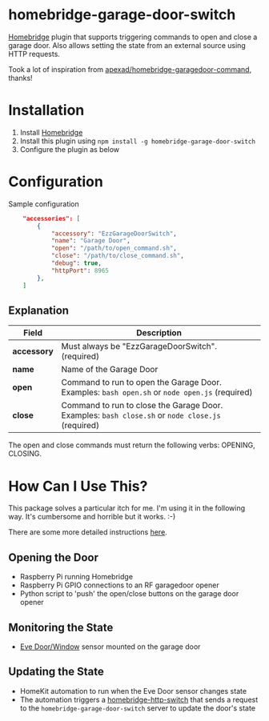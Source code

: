 # homebridge-garage-door-switch

[Homebridge](https://github.com/nfarina/homebridge) plugin that supports triggering commands to open and close a garage door.
Also allows setting the state from an external source using HTTP requests.

Took a lot of inspiration from [apexad/homebridge-garagedoor-command](https://github.com/apexad/homebridge-garagedoor-command), thanks!

# Installation

1. Install [Homebridge](https://github.com/nfarina/homebridge)
2. Install this plugin using `npm install -g homebridge-garage-door-switch`
3. Configure the plugin as below

# Configuration

Sample configuration

```json
    "accessories": [
        {
            "accessory": "EzzGarageDoorSwitch",
            "name": "Garage Door",
            "open": "/path/to/open_command.sh",
            "close": "/path/to/close_command.sh",
            "debug": true,
            "httpPort": 8965
        },
    ]
```

## Explanation

Field                   | Description
------------------------|------------
**accessory**           | Must always be "EzzGarageDoorSwitch". (required)
**name**                | Name of the Garage Door
**open**                | Command to run to open the Garage Door. Examples: `bash open.sh` or `node open.js` (required)
**close**               | Command to run to close the Garage Door. Examples: `bash close.sh` or `node close.js` (required)

The open and close commands must return the following verbs: OPENING, CLOSING.

# How Can I Use This?

This package solves a particular itch for me. I'm using it in the following way. It's cumbersome and horrible but it works. :-)

There are some more detailed instructions [here](https://github.com/ezzizzle/homebridge-garage-door-switch/wiki/Eve-Door-Sensor).

## Opening the Door

* Raspberry Pi running Homebridge
* Raspberry Pi GPIO connections to an RF garagedoor opener
* Python script to 'push' the open/close buttons on the garage door opener

## Monitoring the State

* [Eve Door/Window](https://www.evehome.com/en/eve-door-window) sensor mounted on the garage door

## Updating the State

* HomeKit automation to run when the Eve Door sensor changes state
* The automation triggers a [homebridge-http-switch](https://www.npmjs.com/package/homebridge-http-switch) that sends a request to the `homebridge-garage-door-switch` server to update the door's state
